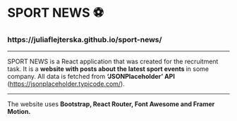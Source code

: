 <h1>  SPORT NEWS ⚽ </h1>

<h3> https://juliaflejterska.github.io/sport-news/ </h3>

---

SPORT NEWS is a React application that was created for the recruitment task. It is a <b> website with posts about the latest sport events </b> in some company. All data is fetched from <b> ‘JSONPlaceholder’ API </b> (https://jsonplaceholder.typicode.com/).

---

The website uses <b> Bootstrap, React Router, Font Awesome and Framer Motion. </b>

